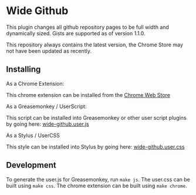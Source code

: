 Wide Github
===========

This plugin changes all github repository pages to be full width and dynamically sized. Gists are supported as of version 1.1.0.

This repository always contains the latest version, the Chrome Store may not have been updated as recently.

Installing
----------

As a Chrome Extension:

This chrome extension can be installed from the [Chrome Web Store](https://chrome.google.com/webstore/detail/wide-github/kaalofacklcidaampbokdplbklpeldpj)

As a Greasemonkey / UserScript:

This script can be installed into Greasemonkey or other user script plugins by going here: [wide-github.user.js](https://raw.githubusercontent.com/xthexder/wide-github/master/build/wide-github.user.js)

As a Stylus / UserCSS

This style can be installed into Stylus by going here: [wide-github.user.css](https://raw.githubusercontent.com/xthexder/wide-github/master/build/wide-github.user.css)

Development
-----------

To generate the user.js for Greasemonkey, run `make js`. The user.css can be built using `make css`. The chrome extension can be built using `make chrome`.
